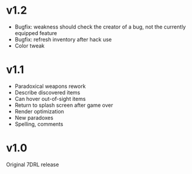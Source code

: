 # v1.2
- Bugfix: weakness should check the creator of a bug, not the currently equipped feature
- Bugfix: refresh inventory after hack use
- Color tweak

# v1.1
- Paradoxical weapons rework
- Describe discovered items
- Can hover out-of-sight items
- Return to splash screen after game over
- Render optimization
- New paradoxes
- Spelling, comments

# v1.0
Original 7DRL release
